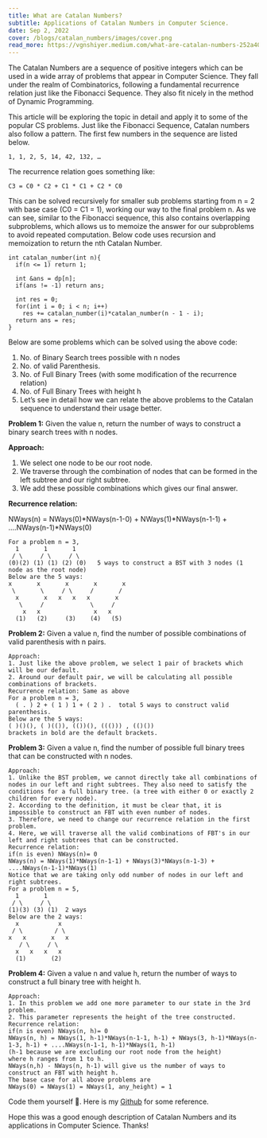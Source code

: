 ```yaml
---
title: What are Catalan Numbers?
subtitle: Applications of Catalan Numbers in Computer Science.
date: Sep 2, 2022
cover: /blogs/catalan_numbers/images/cover.png
read_more: https://vgnshiyer.medium.com/what-are-catalan-numbers-252a40f5d915
---
```


The Catalan Numbers are a sequence of positive integers which can be used in a wide array of problems that appear in Computer Science. They fall under the realm of Combinatorics, following a fundamental recurrence relation just like the Fibonacci Sequence. They also fit nicely in the method of Dynamic Programming.

This article will be exploring the topic in detail and apply it to some of the popular CS problems. Just like the Fibonacci Sequence, Catalan numbers also follow a pattern. The first few numbers in the sequence are listed below.

`1, 1, 2, 5, 14, 42, 132, …`

The recurrence relation goes something like:

`C3 = C0 * C2 + C1 * C1 + C2 * C0`

This can be solved recursively for smaller sub problems starting from n = 2 with base case (C0 = C1 = 1), working our way to the final problem n. As we can see, similar to the Fibonacci sequence, this also contains overlapping subproblems, which allows us to memoize the answer for our subproblems to avoid repeated computation. Below code uses recursion and memoization to return the nth Catalan Number.

```
int catalan_number(int n){
  if(n <= 1) return 1;
  
  int &ans = dp[n];
  if(ans != -1) return ans;
  
  int res = 0;
  for(int i = 0; i < n; i++)
    res += catalan_number(i)*catalan_number(n - 1 - i);
  return ans = res;
}
```

Below are some problems which can be solved using the above code:

1. No. of Binary Search trees possible with n nodes
2. No. of valid Parenthesis.
3. No. of Full Binary Trees (with some modification of the recurrence relation)
4. No. of Full Binary Trees with height h
5. Let’s see in detail how we can relate the above problems to the Catalan sequence to understand their usage better.

**Problem 1:** Given the value n, return the number of ways to construct a binary search trees with n nodes.

**Approach:**
1. We select one node to be our root node.
2. We traverse through the combination of nodes that can be formed in the left subtree and our right subtree.
3. We add these possible combinations which gives our final answer.

**Recurrence relation:**

NWays(n) = NWays(0)*NWays(n-1-0) + NWays(1)*NWays(n-1-1) + ....NWays(n-1)*NWays(0)

```
For a problem n = 3,
  1       1       1
 / \     / \     / \
(0)(2) (1) (1) (2) (0)   5 ways to construct a BST with 3 nodes (1 node as the root node)
Below are the 5 ways:
x       x       x       x       x
 \       \     / \     /       /
  x       x   x   x   x       x
   \     /             \     /
    x   x               x   x
  (1)   (2)     (3)    (4)   (5)
```

**Problem 2:** Given a value n, find the number of possible combinations of valid parenthesis with n pairs.

```
Approach:
1. Just like the above problem, we select 1 pair of brackets which will be our default.
2. Around our default pair, we will be calculating all possible combinations of brackets.
Recurrence relation: Same as above
For a problem n = 3,
  ( . ) 2 + ( 1 ) 1 + ( 2 ) .  total 5 ways to construct valid parenthesis.
Below are the 5 ways:
( )()(), ( )(()), (())(), ((())) , (()()) 
brackets in bold are the default brackets.
```

**Problem 3:** Given a value n, find the number of possible full binary trees that can be constructed with n nodes.

```
Approach:
1. Unlike the BST problem, we cannot directly take all combinations of nodes in our left and right subtrees. They also need to satisfy the conditions for a full binary tree. (a tree with either 0 or exactly 2 children for every node).
2. According to the definition, it must be clear that, it is impossible to construct an FBT with even number of nodes. 
3. Therefore, we need to change our recurrence relation in the first problem.
4. Here, we will traverse all the valid combinations of FBT's in our left and right subtrees that can be constructed.
Recurrence relation: 
if(n is even) NWays(n)= 0
NWays(n) = NWays(1)*NWays(n-1-1) + NWays(3)*NWays(n-1-3) + ....NWays(n-1-1)*NWays(1)
Notice that we are taking only odd number of nodes in our left and right subtrees.
For a problem n = 5,
  1       1  
 / \     / \ 
(1)(3) (3) (1)  2 ways
Below are the 2 ways:
  x           x
 / \         / \
x   x       x   x
   / \     / \
  x   x   x   x
  (1)       (2)
```

**Problem 4:** Given a value n and value h, return the number of ways to construct a full binary tree with height h.

```
Approach:
1. In this problem we add one more parameter to our state in the 3rd problem.
2. This parameter represents the height of the tree constructed.
Recurrence relation:
if(n is even) NWays(n, h)= 0
NWays(n, h) = NWays(1, h-1)*NWays(n-1-1, h-1) + NWays(3, h-1)*NWays(n-1-3, h-1) + ....NWays(n-1-1, h-1)*NWays(1, h-1)
(h-1 because we are excluding our root node from the height)
where h ranges from 1 to h.
NWays(n,h) - NWays(n, h-1) will give us the number of ways to construct an FBT with height h.
The base case for all above problems are 
NWays(0) = NWays(1) = NWays(1, any_height) = 1
```

Code them yourself 🙂. Here is my [Github](https://github.com/VigneshIyer25/My-Coding-Library/tree/main/Algorithms/Dynamic%20Programming/Catalan%20Numbers) for some reference.

Hope this was a good enough description of Catalan Numbers and its applications in Computer Science. Thanks!